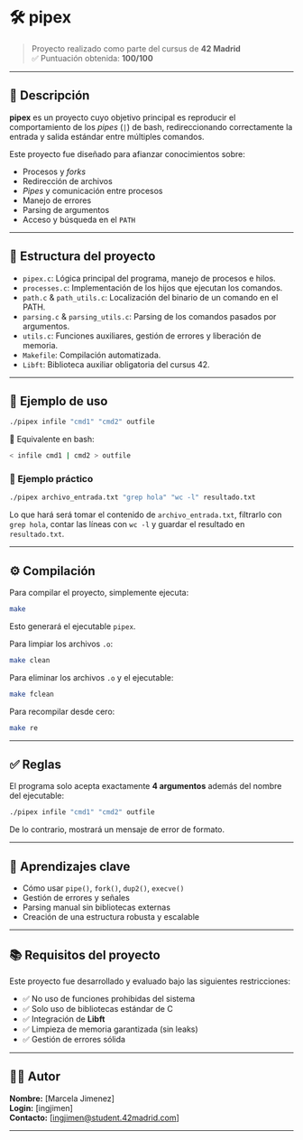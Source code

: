 # 🛠️ pipex

> Proyecto realizado como parte del cursus de **42 Madrid**  
> ✅ Puntuación obtenida: **100/100**

---

## 📜 Descripción

**pipex** es un proyecto cuyo objetivo principal es reproducir el comportamiento de los *pipes* (`|`) de bash, redireccionando correctamente la entrada y salida estándar entre múltiples comandos.

Este proyecto fue diseñado para afianzar conocimientos sobre:

- Procesos y *forks*
- Redirección de archivos
- *Pipes* y comunicación entre procesos
- Manejo de errores
- Parsing de argumentos
- Acceso y búsqueda en el `PATH`

---

## 📂 Estructura del proyecto

- `pipex.c`: Lógica principal del programa, manejo de procesos e hilos.
- `processes.c`: Implementación de los hijos que ejecutan los comandos.
- `path.c` & `path_utils.c`: Localización del binario de un comando en el PATH.
- `parsing.c` & `parsing_utils.c`: Parsing de los comandos pasados por argumentos.
- `utils.c`: Funciones auxiliares, gestión de errores y liberación de memoria.
- `Makefile`: Compilación automatizada.
- `Libft`: Biblioteca auxiliar obligatoria del cursus 42.

---

## 🧪 Ejemplo de uso

```bash
./pipex infile "cmd1" "cmd2" outfile
```

🔁 Equivalente en bash:
```bash
< infile cmd1 | cmd2 > outfile
```

### 📌 Ejemplo práctico

```bash
./pipex archivo_entrada.txt "grep hola" "wc -l" resultado.txt
```

Lo que hará será tomar el contenido de `archivo_entrada.txt`, filtrarlo con `grep hola`, contar las líneas con `wc -l` y guardar el resultado en `resultado.txt`.

---

## ⚙️ Compilación

Para compilar el proyecto, simplemente ejecuta:

```bash
make
```

Esto generará el ejecutable `pipex`.

Para limpiar los archivos `.o`:

```bash
make clean
```

Para eliminar los archivos `.o` y el ejecutable:

```bash
make fclean
```

Para recompilar desde cero:

```bash
make re
```

---

## ✅ Reglas

El programa solo acepta exactamente **4 argumentos** además del nombre del ejecutable:

```bash
./pipex infile "cmd1" "cmd2" outfile
```

De lo contrario, mostrará un mensaje de error de formato.

---

## 🧠 Aprendizajes clave

- Cómo usar `pipe()`, `fork()`, `dup2()`, `execve()`
- Gestión de errores y señales
- Parsing manual sin bibliotecas externas
- Creación de una estructura robusta y escalable

---

## 📚 Requisitos del proyecto

Este proyecto fue desarrollado y evaluado bajo las siguientes restricciones:

- ✅ No uso de funciones prohibidas del sistema
- ✅ Solo uso de bibliotecas estándar de C
- ✅ Integración de **Libft**
- ✅ Limpieza de memoria garantizada (sin leaks)
- ✅ Gestión de errores sólida

---


## 🧑‍💻 Autor

**Nombre:** [Marcela Jimenez]  
**Login:** [ingjimen]  
**Contacto:** [ingjimen@student.42madrid.com]

---